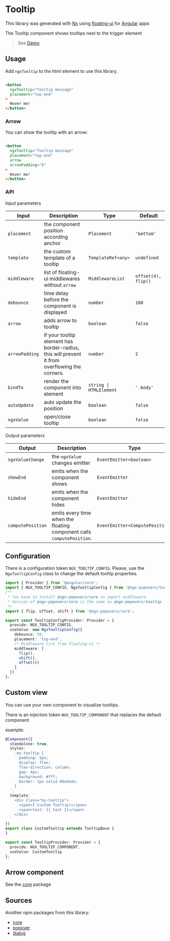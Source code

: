 # Tooltip

This library was generated with [Nx](https://nx.dev) using [floating-ui](https://floating-ui.com/)
for [Angular](https://angular.dev/) apps

The Tooltip component shows tooltips next to the trigger element

> See [Demo](https://ngx-popovers.vercel.app/tooltip)

## Usage

Add `ngxTooltip` to the html element to use this library.

```html angular2html

<button
  ngxTooltip="Tooltip message"
  placement="top-end"
>
  Hover me!
</button>
```

### Arrow

You can show the tooltip with an arrow:

```html angular2html

<button
  ngxTooltip="Tooltip message"
  placement="top-end"
  arrow
  arrowPadding="8"
>
  Hover me!
</button>
```

### API

Input parameters

| Input          | Description                                                                                   | Type                    | Default             |
|----------------|-----------------------------------------------------------------------------------------------|-------------------------|---------------------|
| `placement`    | the component position according anchor                                                       | `Placement`             | `'bottom'`          |
| `template`     | the custom template of a tooltip                                                              | `TemplateRef<any>`      | `undefined`         |
| `middleware`   | list of floating-ui middlewares without `arrow`                                               | `MiddlewareList`        | `offset(4), flip()` |
| `debounce`     | time delay before the component is displayed                                                  | `number`                | `100`               |
| `arrow`        | adds arrow to tooltip                                                                         | `boolean`               | `false`             |
| `arrowPadding` | if your tooltip element has border-radius, this will prevent it from overflowing the corners. | `number`                | `2`                 |
| `bindTo`       | render the component into element                                                             | `string \| HTMLElement` | `'.body'`           |
| `autoUpdate`   | auto update the position                                                                      | `boolean`               | `false`             |
| `ngxValue`     | open/close tooltip                                                                            | `boolean`               | `false`             |

Output parameters

| Output            | Description                                                           | Type                            |
|-------------------|-----------------------------------------------------------------------|---------------------------------|
| `ngxValueChange`  | the `ngxValue` changes emitter                                        | `EventEmitter<boolean>`         |
| `showEnd`         | emits when the component shows                                        | `EventEmitter`                  |
| `hideEnd`         | emits when the component hides                                        | `EventEmitter`                  |
| `computePosition` | emits every time when the floating component calls `computePosition`. | `EventEmitter<ComputePosition>` |

## Configuration

There is a configuration token `NGX_TOOLTIP_CONFIG`.
Please, use the `NgxTooltipConfig` class to change the default tooltip properties.

```typescript
import { Provider } from '@angular/core';
import { NGX_TOOLTIP_CONFIG, NgxTooltipConfig } from '@ngx-popovers/tooltip';
/**
 * You have to install @ngx-popovers/core to import middleware.
 * Version of @ngx-popovers/core is the same as @ngx-popovers/tooltip
 */
import { flip, offset, shift } from '@ngx-popovers/core';

export const TooltipConfigProvider: Provider = {
  provide: NGX_TOOLTIP_CONFIG,
  useValue: new NgxTooltipConfig({
    debounce: 50,
    placement: 'top-end',
    /* Middleware list from floating-ui */
    middleware: [
      flip(),
      shift(),
      offset(8)
    ]
  })
};
```

## Custom view

You can use your own component to visualize tooltips.

There is an injection token `NGX_TOOLTIP_COMPONENT` that replaces the default component

example:

```typescript
@Component({
  standalone: true,
  styles: `
    .my-tooltip {
      padding: 5px;
      display: flex;
      flex-direction: column;
      gap: 4px;
      background: #fff;
      border: 1px solid #dedede;
    }
  `,
  template: `
    <div class="my-tooltip">
      <span>I Custom Tooltip!</span>
      <span>text: {{ text }}</span>
    </div>
  `
})
export class CustomTooltip extends TooltipBase {
}

export const TooltipProvider: Provider = {
  provide: NGX_TOOLTIP_COMPONENT,
  useValue: CustomTooltip
};
```

## Arrow component

See the [core](https://www.npmjs.com/package/@ngx-popovers/core) package

## Sources

Another npm packages from this library:

* [core](https://www.npmjs.com/package/@ngx-popovers/core)
* [popover](https://www.npmjs.com/package/@ngx-popovers/popover)
* [dialog](https://www.npmjs.com/package/@ngx-popovers/dialog)
